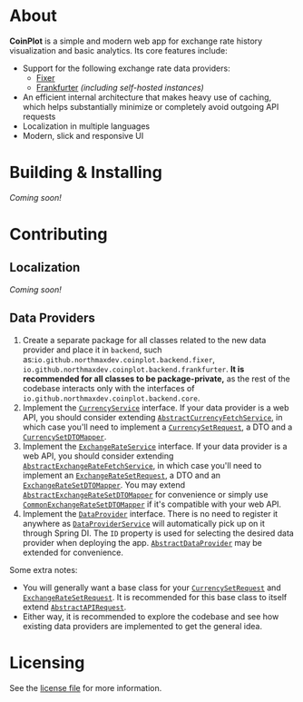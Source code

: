 # About

**CoinPlot** is a simple and modern web app for exchange rate history visualization and basic analytics.
Its core features include:

* Support for the following exchange rate data providers:
    * [Fixer](https://fixer.io/)
    * [Frankfurter](https://www.frankfurter.app/) *(including self-hosted instances)*
* An efficient internal architecture that makes heavy use of caching,
  which helps substantially minimize or completely avoid outgoing API requests
* Localization in multiple languages
* Modern, slick and responsive UI

# Building & Installing

*Coming soon!*

# Contributing

## Localization

*Coming soon!*

## Data Providers

1. Create a separate package for all classes related to the new data provider and place it in `backend`,
   such as:`io.github.northmaxdev.coinplot.backend.fixer`, `io.github.northmaxdev.coinplot.backend.frankfurter`.
   **It is recommended for all classes to be package-private,**
   as the rest of the codebase interacts only with the interfaces of `io.github.northmaxdev.coinplot.backend.core`.
2. Implement the [`CurrencyService`](src/main/java/io/github/northmaxdev/coinplot/backend/core/currency/CurrencyService.java)
   interface. If your data provider is a web API, you should consider extending
   [`AbstractCurrencyFetchService`](src/main/java/io/github/northmaxdev/coinplot/backend/core/currency/AbstractCurrencyFetchService.java),
   in which case you'll need to implement a
   [`CurrencySetRequest`](src/main/java/io/github/northmaxdev/coinplot/backend/core/currency/CurrencySetRequest.java), a DTO and a
   [`CurrencySetDTOMapper`](src/main/java/io/github/northmaxdev/coinplot/backend/core/currency/CurrencySetDTOMapper.java).
3. Implement the [`ExchangeRateService`](src/main/java/io/github/northmaxdev/coinplot/backend/core/exchange/ExchangeRateService.java)
   interface. If your data provider is a web API, you should consider extending
   [`AbstractExchangeRateFetchService`](src/main/java/io/github/northmaxdev/coinplot/backend/core/exchange/AbstractExchangeRateFetchService.java),
   in which case you'll need to implement
   an [`ExchangeRateSetRequest`](src/main/java/io/github/northmaxdev/coinplot/backend/core/exchange/ExchangeRateSetRequest.java), a DTO and
   an [`ExchangeRateSetDTOMapper`](src/main/java/io/github/northmaxdev/coinplot/backend/core/exchange/ExchangeRateSetDTOMapper.java).
   You may extend
   [`AbstractExchangeRateSetDTOMapper`](src/main/java/io/github/northmaxdev/coinplot/backend/core/exchange/AbstractExchangeRateSetDTOMapper.java)
   for convenience or simply use
   [`CommonExchangeRateSetDTOMapper`](src/main/java/io/github/northmaxdev/coinplot/backend/core/exchange/CommonExchangeRateSetDTOMapper.java)
   if it's compatible with your web API.
4. Implement the [`DataProvider`](src/main/java/io/github/northmaxdev/coinplot/backend/core/DataProvider.java) interface.
   There is no need to register it anywhere as
   [`DataProviderService`](src/main/java/io/github/northmaxdev/coinplot/backend/core/DataProviderService.java)
   will automatically pick up on it through Spring DI.
   The `ID` property is used for selecting the desired data provider when deploying the app.
   [`AbstractDataProvider`](src/main/java/io/github/northmaxdev/coinplot/backend/core/AbstractDataProvider.java)
   may be extended for convenience.

Some extra notes:

* You will generally want a base class for your
  [`CurrencySetRequest`](src/main/java/io/github/northmaxdev/coinplot/backend/core/currency/CurrencySetRequest.java) and
  [`ExchangeRateSetRequest`](src/main/java/io/github/northmaxdev/coinplot/backend/core/exchange/ExchangeRateSetRequest.java).
  It is recommended for this base class to itself extend
  [`AbstractAPIRequest`](src/main/java/io/github/northmaxdev/coinplot/backend/core/web/request/AbstractAPIRequest.java).
* Either way, it is recommended to explore the codebase and see how existing data providers are implemented to get the general idea.

# Licensing

See the [license file](LICENSE) for more information.
